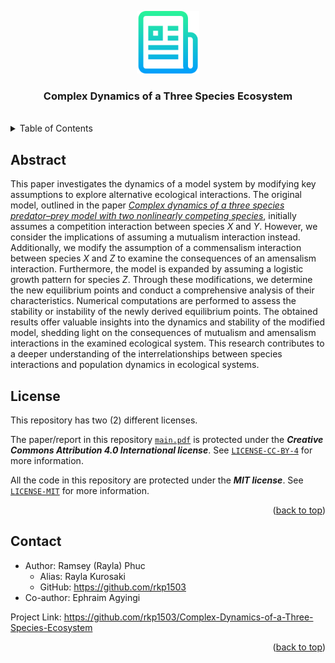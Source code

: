 <!--
*** Author: Ramsey (Rayla) Phuc
*** Alias: Rayla Kurosaki
*** GitHub: https://github.com/rkp1503

*** Co-author: Ephraim Agyingi
-->

<!DOCTYPE html>
<html>
<body>

<a name="readme-top"></a>


<!-- PROJECT LOGO -->
<div align="center">
    <a href="https://github.com/rkp1503/Complex-Dynamics-of-a-Three-Species-Ecosystem"><img src="assets/logo.png" alt="Logo" width="100" height="auto"></a>
    <h3 align="center">Complex Dynamics of a Three Species Ecosystem</h3>
    <br />
</div>


<!-- TABLE OF CONTENTS -->
<details>
    <summary>Table of Contents</summary>
    <ol>
        <li><a href="#abstract">Abstract</a></li>
        <!-- <li><a href="#built-with">Built With</a></li> -->
        <li><a href="#license">License</a></li>
        <li><a href="#contact">Contact</a></li>
        <!-- <li><a href="#acknowledgments">Acknowledgments</a></li> -->
    </ol>
</details>


<!-- ABSTRACT -->
<div>
    <h2 id="abstract">Abstract</h2>
    <p>
        This paper investigates the dynamics of a model system by modifying key assumptions to explore alternative ecological interactions. The original model, outlined in the paper <a href="https://www.sciencedirect.com/science/article/pii/S2666720722000327"><i>Complex dynamics of a three species predator–prey model with two nonlinearly competing species</i></a>, initially assumes a competition interaction between species <i>X</i> and <i>Y</i>. However, we consider the implications of assuming a mutualism interaction instead. Additionally, we modify the assumption of a commensalism interaction between species <i>X</i> and <i>Z</i> to examine the consequences of an amensalism interaction. Furthermore, the model is expanded by assuming a logistic growth pattern for species <i>Z</i>. Through these modifications, we determine the new equilibrium points and conduct a comprehensive analysis of their characteristics. Numerical computations are performed to assess the stability or instability of the newly derived equilibrium points. The obtained results offer valuable insights into the dynamics and stability of the modified model, shedding light on the consequences of mutualism and amensalism interactions in the examined ecological system. This research contributes to a deeper understanding of the interrelationships between species interactions and population dynamics in ecological systems.
    </p>
</div>


<!-- BUILT WITH -->
<!-- <div>
    <h2 id="built-with">Built With</h2>
    <p></p>
</div> -->


<!-- LICENSE -->
<div>
    <h2 id="license">License</h2>
    <p>This repository has two (2) different licenses.</p>
    <p>The paper/report in this repository <a href="report\main.pdf"><code>main.pdf</code></a> is protected under the <b><i>Creative Commons Attribution 4.0 International license</i></b>. See <a href="LICENSE-CC-BY-4"><code>LICENSE-CC-BY-4</code></a> for more information.</p>
    <p>All the code in this repository are protected under the <b><i>MIT license</i></b>. See <a href="LICENSE-MIT"><code>LICENSE-MIT</code></a> for more information.</p>
    <p align="right">(<a href="#readme-top">back to top</a>)</p>
</div>


<!-- Contact -->
<div>
    <h2 id="contact">Contact</h2>
    <ul>
        <li>
            Author: Ramsey (Rayla) Phuc
            <ul>
                <li>Alias: Rayla Kurosaki</li>
                <li>GitHub: <a href="https://github.com/rkp1503">https://github.com/rkp1503</a></li>
            </ul>
        </li>
        <li>Co-author: Ephraim Agyingi</li>
    </ul>
    <p>Project Link: <a href="https://github.com/rkp1503/Complex-Dynamics-of-a-Three-Species-Ecosystem">https://github.com/rkp1503/Complex-Dynamics-of-a-Three-Species-Ecosystem</a></p>
    <p align="right">(<a href="#readme-top">back to top</a>)</p>
</div>
